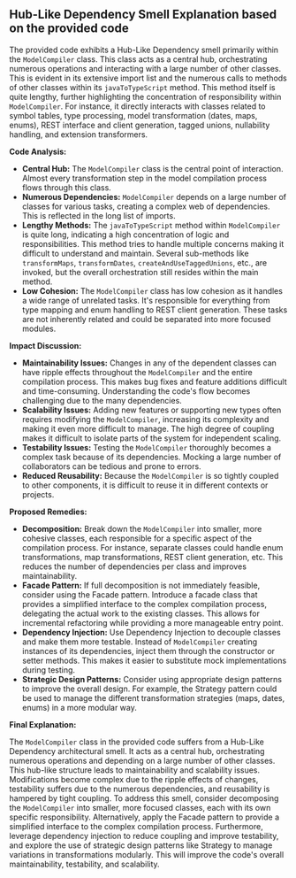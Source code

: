 ## Hub-Like Dependency Smell Explanation based on the provided code

The provided code exhibits a Hub-Like Dependency smell primarily within the `ModelCompiler` class. This class acts as a central hub, orchestrating numerous operations and interacting with a large number of other classes. This is evident in its extensive import list and the numerous calls to methods of other classes within its `javaToTypeScript` method. This method itself is quite lengthy, further highlighting the concentration of responsibility within `ModelCompiler`. For instance, it directly interacts with classes related to symbol tables, type processing, model transformation (dates, maps, enums), REST interface and client generation, tagged unions, nullability handling, and extension transformers.

**Code Analysis:**

-   **Central Hub:** The `ModelCompiler` class is the central point of interaction. Almost every transformation step in the model compilation process flows through this class.
-   **Numerous Dependencies:** `ModelCompiler` depends on a large number of classes for various tasks, creating a complex web of dependencies. This is reflected in the long list of imports.
-   **Lengthy Methods:** The `javaToTypeScript` method within `ModelCompiler` is quite long, indicating a high concentration of logic and responsibilities. This method tries to handle multiple concerns making it difficult to understand and maintain. Several sub-methods like `transformMaps`, `transformDates`, `createAndUseTaggedUnions`, etc., are invoked, but the overall orchestration still resides within the main method.
-   **Low Cohesion:** The `ModelCompiler` class has low cohesion as it handles a wide range of unrelated tasks. It's responsible for everything from type mapping and enum handling to REST client generation. These tasks are not inherently related and could be separated into more focused modules.

**Impact Discussion:**

-   **Maintainability Issues:** Changes in any of the dependent classes can have ripple effects throughout the `ModelCompiler` and the entire compilation process. This makes bug fixes and feature additions difficult and time-consuming. Understanding the code's flow becomes challenging due to the many dependencies.
-   **Scalability Issues:** Adding new features or supporting new types often requires modifying the `ModelCompiler`, increasing its complexity and making it even more difficult to manage. The high degree of coupling makes it difficult to isolate parts of the system for independent scaling.
-   **Testability Issues:** Testing the `ModelCompiler` thoroughly becomes a complex task because of its dependencies. Mocking a large number of collaborators can be tedious and prone to errors.
-   **Reduced Reusability:** Because the `ModelCompiler` is so tightly coupled to other components, it is difficult to reuse it in different contexts or projects.

**Proposed Remedies:**

-   **Decomposition:** Break down the `ModelCompiler` into smaller, more cohesive classes, each responsible for a specific aspect of the compilation process. For instance, separate classes could handle enum transformations, map transformations, REST client generation, etc. This reduces the number of dependencies per class and improves maintainability.
-   **Facade Pattern:** If full decomposition is not immediately feasible, consider using the Facade pattern. Introduce a facade class that provides a simplified interface to the complex compilation process, delegating the actual work to the existing classes. This allows for incremental refactoring while providing a more manageable entry point.
-   **Dependency Injection:** Use Dependency Injection to decouple classes and make them more testable. Instead of `ModelCompiler` creating instances of its dependencies, inject them through the constructor or setter methods. This makes it easier to substitute mock implementations during testing.
-   **Strategic Design Patterns:** Consider using appropriate design patterns to improve the overall design. For example, the Strategy pattern could be used to manage the different transformation strategies (maps, dates, enums) in a more modular way.

**Final Explanation:**

The `ModelCompiler` class in the provided code suffers from a Hub-Like Dependency architectural smell. It acts as a central hub, orchestrating numerous operations and depending on a large number of other classes. This hub-like structure leads to maintainability and scalability issues. Modifications become complex due to the ripple effects of changes, testability suffers due to the numerous dependencies, and reusability is hampered by tight coupling. To address this smell, consider decomposing the `ModelCompiler` into smaller, more focused classes, each with its own specific responsibility. Alternatively, apply the Facade pattern to provide a simplified interface to the complex compilation process. Furthermore, leverage dependency injection to reduce coupling and improve testability, and explore the use of strategic design patterns like Strategy to manage variations in transformations modularly. This will improve the code's overall maintainability, testability, and scalability.
